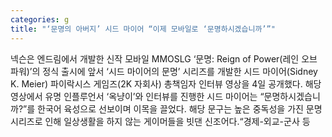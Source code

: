 ```yaml
---
categories: g
title: "‘문명의 아버지’ 시드 마이어 “이제 모바일로 ‘문명하시겠습니까’”"
---
```

넥슨은 엔드림에서 개발한 신작 모바일 MMOSLG ‘문명: Reign of Power(레인 오브 파워)’의 정식 출시에 앞서 ‘시드 마이어의 문명’ 시리즈를 개발한 시드 마이어(Sidney K. Meier) 파이락시스 게임즈(2K 자회사) 총책임자 인터뷰 영상을 4일 공개했다. 해당 영상에서 유명 인플루언서 ‘옥냥이’와 인터뷰를 진행한 시드 마이어는 “문명하시겠습니까?”를 한국어 육성으로 선보이며 이목을 끌었다. 해당 문구는 높은 중독성을 가진 문명 시리즈로 인해 일상생활을 하지 않는 게이머들을 빗댄 신조어다.“경제-외교-군사 등